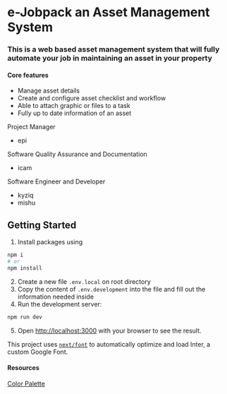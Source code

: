 # e-Jobpack an Asset Management System

### This is a web based asset management system that will fully automate your job in maintaining an asset in your property

#### Core features

- Manage asset details
- Create and configure asset checklist and workflow
- Able to attach graphic or files to a task
- Fully up to date information of an asset

Project Manager

- epi

Software Quality Assurance and Documentation

- icam

Software Engineer and Developer

- kyziq
- mishu

## Getting Started

1. Install packages using

```bash
npm i
# or
npm install
```

2. Create a new file `.env.local` on root directory
3. Copy the content of `.env.development` into the file and fill out the information needed inside
4. Run the development server:

```bash
npm run dev
```

5. Open [http://localhost:3000](http://localhost:3000) with your browser to see the result.

This project uses [`next/font`](https://nextjs.org/docs/basic-features/font-optimization) to automatically optimize and load Inter, a custom Google Font.

#### Resources

[Color Palette](https://colors.muz.li/palette/00625c/004540/bffffb/80fff7/80fff7)
